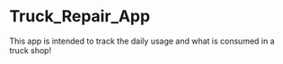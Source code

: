 # Truck_Repair_App

This app is intended to track the daily usage and what is consumed in a truck shop!
